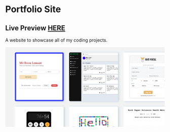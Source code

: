 # Portfolio Site
## Live Preview <a href="https://afnsami.github.io">HERE</a>
<p>A website to showcase all of my coding projects.</p>
<img src="images/preview.png">
